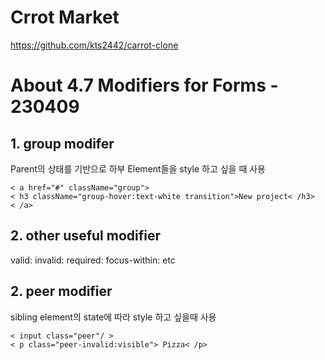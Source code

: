 # Crrot Market

https://github.com/kts2442/carrot-clone

# About 4.7 Modifiers for Forms - 230409

## 1. group modifer

Parent의 상태를 기반으로 하부 Element들을 style 하고 싶을 때 사용

```
< a href="#" className="group">
< h3 className="group-hover:text-white transition">New project< /h3>
< /a>
```

## 2. other useful modifier

valid:
invalid:
required:
focus-within:
etc

## 2. peer modifier

sibling element의 state에 따라 style 하고 싶을때 사용

```
< input class="peer"/ >
< p class="peer-invalid:visible"> Pizza< /p>
```
